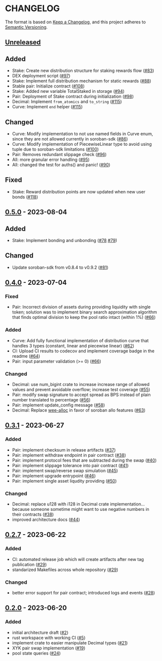 # CHANGELOG

The format is based on [Keep a Changelog](https://keepachangelog.com/en/1.0.0/),
and this project adheres to
[Semantic Versioning](https://semver.org/spec/v2.0.0.html).

## [Unreleased]

## Added

- Stake: Create new distribution structure for staking rewards flow ([#83])
- DEX deployment script ([#97])
- Stake: Implement full distribution mechanism for static rewards ([#88])
- Stable pair: Initialize contract ([#108])
- Stake: Added new variable TotalStaked in storage ([#94])
- Pair: Deployment of Stake contract during initialization ([#98])
- Decimal: Implement `from_atomics` and `to_string` ([#115])
- Curve: Implement `end` helper ([#115])

## Changed

- Curve: Modify implementation to not use named fields in Curve enum, since they are not allowed currently in soroban-sdk ([#86])
- Curve: Modify implementation of PiecewiseLinear type to avoid using tuple due to soroban-sdk limitations ([#100])
- Pair: Removes redundant slippage check ([#96])
- All: more granular error handling ([#95])
- All: changed the test for auths() and panic! ([#90])

## Fixed

- Stake: Reward distribution points are now updated when new user bonds ([#118])

[#83]: https://github.com/Phoenix-Protocol-Group/phoenix-contracts/pull/83
[#86]: https://github.com/Phoenix-Protocol-Group/phoenix-contracts/pull/86
[#88]: https://github.com/Phoenix-Protocol-Group/phoenix-contracts/pull/88
[#90]: https://github.com/Phoenix-Protocol-Group/phoenix-contracts/pull/90
[#94]: https://github.com/Phoenix-Protocol-Group/phoenix-contracts/pull/94
[#95]: https://github.com/Phoenix-Protocol-Group/phoenix-contracts/pull/95
[#96]: https://github.com/Phoenix-Protocol-Group/phoenix-contracts/pull/96
[#97]: https://github.com/Phoenix-Protocol-Group/phoenix-contracts/pull/97
[#98]: https://github.com/Phoenix-Protocol-Group/phoenix-contracts/pull/98
[#100]: https://github.com/Phoenix-Protocol-Group/phoenix-contracts/pull/100
[#108]: https://github.com/Phoenix-Protocol-Group/phoenix-contracts/pull/108
[#115]: https://github.com/Phoenix-Protocol-Group/phoenix-contracts/pull/115
[#118]: https://github.com/Phoenix-Protocol-Group/phoenix-contracts/pull/118

## [0.5.0] - 2023-08-04

## Added

- Stake: Implement bonding and unbonding ([#78] [#79])

## Changed

- Update soroban-sdk from v0.8.4 to v0.9.2 ([#81])

[#78]: https://github.com/Phoenix-Protocol-Group/phoenix-contracts/pull/78
[#79]: https://github.com/Phoenix-Protocol-Group/phoenix-contracts/pull/79
[#81]: https://github.com/Phoenix-Protocol-Group/phoenix-contracts/pull/81

## [0.4.0] - 2023-07-04

### Fixed

- Pair: Incorrect division of assets during providing liquidity with single token; solution was to implement binary search approximation algorithm that finds optimal division to keep the pool ratio intact (within 1%) ([#66])

### Added

- Curve: Add fully functional implementation of distribution curve that handles 3 types (constant, linear and piecewise linear) ([#62])
- CI: Upload CI results to codecov and implement coverage badge in the readme ([#64])
- Pair: input parameter validation (>= 0) ([#66])

### Changed

- Decimal: use num_bigint crate to increase increase range of allowed values and prevent avoidable overflow; increase test coverage ([#55])
- Pair: modify swap signature to accept spread as BPS instead of plain number translated to percentage ([#56])
- Pair: implement update_config message ([#58])
- Decimal: Replace [wee-alloc](https://github.com/rustwasm/wee_alloc) in favor of soroban allo features ([#63])

[#55]: https://github.com/Phoenix-Protocol-Group/phoenix-contracts/pull/55
[#56]: https://github.com/Phoenix-Protocol-Group/phoenix-contracts/pull/56
[#58]: https://github.com/Phoenix-Protocol-Group/phoenix-contracts/pull/58
[#62]: https://github.com/Phoenix-Protocol-Group/phoenix-contracts/pull/62
[#63]: https://github.com/Phoenix-Protocol-Group/phoenix-contracts/pull/63
[#64]: https://github.com/Phoenix-Protocol-Group/phoenix-contracts/pull/64
[#66]: https://github.com/Phoenix-Protocol-Group/phoenix-contracts/pull/66

## [0.3.1] - 2023-06-27

### Added

- Pair: implement checksum in release artifacts ([#37])
- Pair: implement withdraw endpoint in pair contract ([#38])
- Pair: implement protocol fees that are subtracted during the swap ([#40])
- Pair: implement slippage tolerance into pair contract ([#41])
- Pair: implement swap/reverse swap simulation ([#45])
- Pair: implement upgrade entrypoint ([#46])
- Pair: implement single asset liqudity providing ([#50])

### Changed

- Decimal: replace u128 with i128 in Decimal crate implementation... because someone sometime might want to use negative numbers in their contracts ([#38])
- improved architecture docs ([#44])

[#37]: https://github.com/Phoenix-Protocol-Group/phoenix-contracts/pull/37
[#38]: https://github.com/Phoenix-Protocol-Group/phoenix-contracts/pull/38
[#40]: https://github.com/Phoenix-Protocol-Group/phoenix-contracts/pull/40
[#41]: https://github.com/Phoenix-Protocol-Group/phoenix-contracts/pull/41
[#44]: https://github.com/Phoenix-Protocol-Group/phoenix-contracts/pull/44
[#45]: https://github.com/Phoenix-Protocol-Group/phoenix-contracts/pull/45
[#46]: https://github.com/Phoenix-Protocol-Group/phoenix-contracts/pull/46
[#50]: https://github.com/Phoenix-Protocol-Group/phoenix-contracts/pull/50

## [0.2.7] - 2023-06-22

### Added

- CI: automated release job which will create artifacts after new tag publication ([#29])
- standarized Makefiles across whole repository ([#29])

### Changed

- better error support for pair contract; introduced logs and events ([#28])

[#28]: https://github.com/Phoenix-Protocol-Group/phoenix-contracts/pull/28
[#29]: https://github.com/Phoenix-Protocol-Group/phoenix-contracts/pull/29

## [0.2.0] - 2023-06-20

### Added

- initial architecture draft ([#2])
- rust workspace with working CI ([#5])
- implement crate to easier manipulate Decimal types ([#21])
- XYK pair swap implementation ([#19])
- pool state queries ([#24])

[#2]: https://github.com/Phoenix-Protocol-Group/phoenix-contracts/pull/2
[#5]: https://github.com/Phoenix-Protocol-Group/phoenix-contracts/pull/5
[#21]: https://github.com/Phoenix-Protocol-Group/phoenix-contracts/pull/21
[#19]: https://github.com/Phoenix-Protocol-Group/phoenix-contracts/pull/19
[#24]: https://github.com/Phoenix-Protocol-Group/phoenix-contracts/pull/24

[unreleased]: https://github.com/Phoenix-Protocol-Group/phoenix-contracts/compare/v0.5.0...HEAD
[0.5.0]: https://github.com/Phoenix-Protocol-Group/phoenix-contracts/compare/v0.4.0...v0.5.0
[0.4.0]: https://github.com/Phoenix-Protocol-Group/phoenix-contracts/compare/v0.3.1...v0.4.0
[0.3.1]: https://github.com/Phoenix-Protocol-Group/phoenix-contracts/compare/v0.2.7...v0.3.1
[0.2.7]: https://github.com/Phoenix-Protocol-Group/phoenix-contracts/compare/v0.2.0...v0.2.7
[0.2.0]: https://github.com/Phoenix-Protocol-Group/phoenix-contracts/compare/04263245592bd2f4902766dfbc45d830e87570b1...v0.2.0
